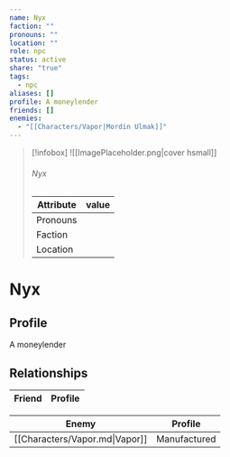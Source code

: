 ```yaml
---
name: Nyx
faction: ""
pronouns: ""
location: ""
role: npc
status: active
share: "true"
tags:
  - npc
aliases: []
profile: A moneylender
friends: []
enemies:
  - "[[Characters/Vapor|Mordin Ulmak]]"
---
```



> [!infobox]
> ![[ImagePlaceholder.png|cover hsmall]]
> ###### Nyx
> Attribute |  value |
> ---|---|
> Pronouns | 
> Faction | 
> Location |  |


# Nyx
## Profile
A moneylender

## Relationships

| Friend | Profile |
| ------ | ------- |


| Enemy                          | Profile      |
| ------------------------------ | ------------ |
| [[Characters/Vapor.md\|Vapor]] | Manufactured |


